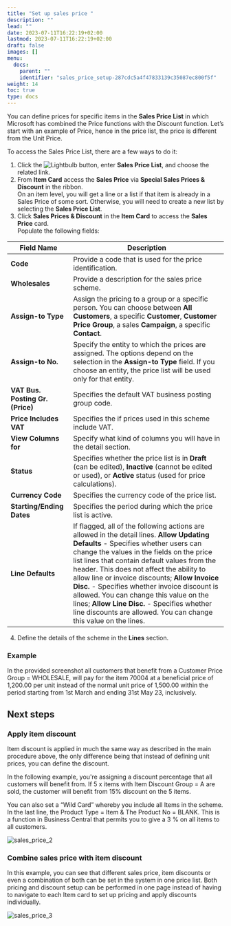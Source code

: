```yaml
---
title: "Set up sales price "
description: ""
lead: ""
date: 2023-07-11T16:22:19+02:00
lastmod: 2023-07-11T16:22:19+02:00
draft: false
images: []
menu:
  docs:
    parent: ""
    identifier: "sales_price_setup-287cdc5a4f47833139c35087ec800f5f"
weight: 14
toc: true
type: docs
---
```


You can define prices for specific items in the **Sales Price List** in which Microsoft has combined the Price functions with the Discount function. Let’s start with an example of Price, hence in the price list, the price is different from the Unit Price.

To access the Sales Price List, there are a few ways to do it: 

1. Click the ![Lightbulb](Lightbulb_icon.PNG) button, enter **Sales Price List**, and choose the related link. 
2. From **Item Card** access the **Sales Price** via **Special Sales Prices & Discount** in the ribbon.      
   On an item level, you will get a line or a list if that item is already in a Sales Price of some sort. Otherwise, you will need to create a new list by selecting the **Sales Price List**.
3. Click **Sales Prices & Discount** in the **Item Card** to access the **Sales Price** card.      
   Populate the following fields:

| Field Name      | Description |
| ----------- | ----------- |
| **Code**  | Provide a code that is used for the price identification. | 
| **Wholesales** | Provide a description for the sales price scheme. |
| **Assign-to Type** | Assign the pricing to a group or a specific person. You can choose between **All Customers**, a specific **Customer**, **Customer Price Group**, a sales **Campaign**, a specific **Contact**. |
| **Assign-to No.** | Specify the entity to which the prices are assigned. The options depend on the selection in the **Assign-to Type** field. If you choose an entity, the price list will be used only for that entity. |
| **VAT Bus. Posting Gr. (Price)** | Specifies the default VAT business posting group code. |
| **Price Includes VAT** | Specifies the if prices used in this scheme include VAT. |
| **View Columns for** | Specify what kind of columns you will have in the detail section. |
| **Status** | Specifies whether the price list is in **Draft** (can be edited), **Inactive** (cannot be edited or used), or **Active** status (used for price calculations). |
| **Currency Code** | Specifies the currency code of the price list. |
| **Starting/Ending Dates** | Specifies the period during which the price list is active. |
| **Line Defaults** | If flagged, all of the following actions are allowed in the detail lines. **Allow Updating Defaults** - Specifies whether users can change the values in the fields on the price list lines that contain default values from the header. This does not affect the ability to allow line or invoice discounts; **Allow Invoice Disc.** - Specifies whether invoice discount is allowed. You can change this value on the lines; **Allow Line Disc.** - Specifies whether line discounts are allowed. You can change this value on the lines. |

4. Define the details of the scheme in the **Lines** section.       

### Example

In the provided screenshot all customers that benefit from a Customer Price Group = WHOLESALE, will pay for the item 70004 at a beneficial price of 1,200.00 per unit instead of the normal unit price of 1,500.00 within the period starting from 1st March and ending 31st May 23, inclusively. 

## Next steps

### Apply item discount

Item discount is applied in much the same way as described in the main procedure above, the only difference being that instead of defining unit prices, you can define the discount.

In the following example, you're assigning a discount percentage that all customers will benefit from. If 5 x items with Item Discount Group = A are sold, the customer will benefit from 15% discount on the 5 items. 

You can also set a “Wild Card” whereby you include all Items in the scheme. In the last line, the Product Type = Item & The Product No = BLANK. This is a function in Business Central that permits you to give a 3 % on all items to all customers.

![sales_price_2](sales_price_2.PNG)

### Combine sales price with item discount

In this example, you can see that different sales price, item discounts or even a combination of both can be set in the system in one price list. 
Both pricing and discount setup can be performed in one page instead of having to navigate to each Item card to set up pricing and apply discounts individually. 

![sales_price_3](sales_price_3.PNG)
